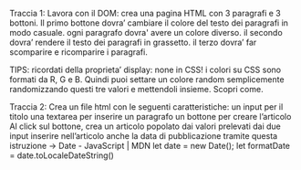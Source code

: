 Traccia 1:
Lavora con il DOM:
crea una pagina HTML con 3 paragrafi e 3 bottoni.
Il primo bottone dovra’ cambiare il colore del testo dei paragrafi in modo casuale.
ogni paragrafo dovra' avere un colore diverso.
il secondo dovra’ rendere il testo dei paragrafi in grassetto.
il terzo dovra’ far scomparire e ricomparire i paragrafi.

TIPS:
ricordati della proprieta’ display: none in CSS!
i colori su CSS sono formati da R, G e B. Quindi puoi settare un colore random semplicemente randomizzando questi tre valori e mettendoli insieme. Scopri come.

Traccia 2:
Crea un file html con le seguenti caratteristiche:
un input per il titolo
una textarea per inserire un paragrafo
un bottone per creare l’articolo
Al click sul bottone, crea un articolo popolato dai valori prelevati dai due input
inserire nell’articolo anche la data di pubblicazione tramite questa istruzione → Date - JavaScript | MDN
let date = new Date();
let formatDate = date.toLocaleDateString()
